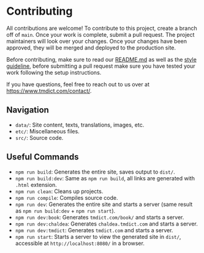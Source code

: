 # Contributing

All contributions are welcome! To contribute to this project, create a branch off of 
`main`. Once your work is complete, submit a pull request. The project maintainers will 
look over your changes. Once your changes have been approved, they will be merged and 
deployed to the production site.

Before contributing, make sure to read our [README.md](README.md) as well as the 
[style guideline](https://github.com/slsdo/tmdict/blob/main/data/content/page/tmdict/about/about.en.md#style-guildeline), 
before submitting a pull request make sure you have tested your work following the setup instructions.

If you have questions, feel free to reach out to us over at https://www.tmdict.com/contact/.

## Navigation

- `data/`: Site content, texts, translations, images, etc.
- `etc/`: Miscellaneous files.
- `src/`: Source code.

## Useful Commands

- `npm run build`: Generates the entire site, saves output to `dist/`.
- `npm run build:dev`: Same as `npm run build`, all links are generated with `.html` extension.
- `npm run clean`: Cleans up projects.
- `npm run compile`: Compiles source code.
- `npm run dev`: Generates the entire site and starts a server (same result as `npm run build:dev` + `npm run start`).
- `npm run dev:book`: Generates `tmdict.com/book/` and starts a server.
- `npm run dev:chaldea`: Generates `chaldea.tmdict.com` and starts a server.
- `npm run dev:tmdict`: Generates `tmdict.com` and starts a server.
- `npm run start`: Starts a server to view the generated site in `dist/`, accessible at `http://localhost:8080/` in a browser.

